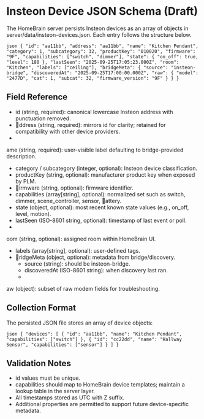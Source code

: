 # Insteon Device JSON Schema (Draft)

The HomeBrain server persists Insteon devices as an array of objects in server/data/insteon-devices.json. Each entry follows the structure below.

`json
{
  "id": "aa11bb",
  "address": "aa11bb",
  "name": "Kitchen Pendant",
  "category": 1,
  "subcategory": 32,
  "productKey": "010020",
  "firmware": "9F",
  "capabilities": ["switch", "dimmer"],
  "state": {
    "on_off": true,
    "level": 180
  },
  "lastSeen": "2025-09-25T17:05:23.000Z",
  "room": "Kitchen",
  "labels": ["ceiling"],
  "bridgeMeta": {
    "source": "insteon-bridge",
    "discoveredAt": "2025-09-25T17:00:00.000Z",
    "raw": {
      "model": "2477D",
      "cat": 1,
      "subcat": 32,
      "firmware_version": "9F"
    }
  }
}
`

## Field Reference
- id (string, required): canonical lowercase Insteon address with punctuation removed.
- ddress (string, required): mirrors id for clarity; retained for compatibility with other device providers.
- 
ame (string, required): user-visible label defaulting to bridge-provided description.
- category / subcategory (integer, optional): Insteon device classification.
- productKey (string, optional): manufacturer product key when exposed by PLM.
- irmware (string, optional): firmware identifier.
- capabilities (array[string], optional): normalized set such as switch, dimmer, scene_controller, sensor, attery.
- state (object, optional): most recent known state values (e.g., on_off, level, motion).
- lastSeen (ISO-8601 string, optional): timestamp of last event or poll.
- oom (string, optional): assigned room within HomeBrain UI.
- labels (array[string], optional): user-defined tags.
- ridgeMeta (object, optional): metadata from bridge/discovery.
  - source (string): should be insteon-bridge.
  - discoveredAt (ISO-8601 string): when discovery last ran.
  - aw (object): subset of raw modem fields for troubleshooting.

## Collection Format
The persisted JSON file stores an array of device objects:

`json
{
  "devices": [
    { "id": "aa11bb", "name": "Kitchen Pendant", "capabilities": ["switch"] },
    { "id": "cc22dd", "name": "Hallway Sensor", "capabilities": ["sensor"] }
  ]
}
`

## Validation Notes
- id values must be unique.
- capabilities should map to HomeBrain device templates; maintain a lookup table in the server layer.
- All timestamps stored as UTC with Z suffix.
- Additional properties are permitted to support future device-specific metadata.
